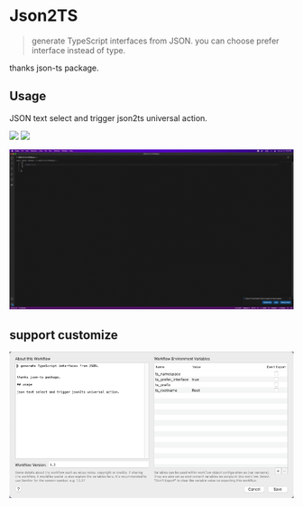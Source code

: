 # Json2TS

> generate TypeScript interfaces from JSON. you can choose prefer interface instead of type.


thanks json-ts package.

## Usage

JSON text select and trigger json2ts universal action.



[![](https://img.shields.io/badge/version-v1.4-green?style=for-the-badge)](https://img.shields.io/badge/version-v1.4-green?style=for-the-badge)
[![](https://img.shields.io/badge/download-click-blue?style=for-the-badge)](https://github.com/alanhe421/alfred-workflows/raw/master/json2Ts/Json2TS.alfredworkflow)




<!-- more -->

![](screenshots/screenshot.gif)

## support customize

![](screenshots/screenshot.png)
